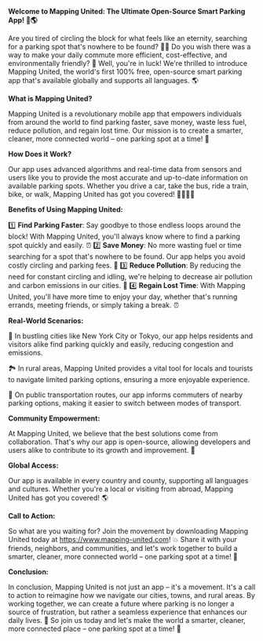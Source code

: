 **Welcome to Mapping United: The Ultimate Open-Source Smart Parking App! 🚗🌎**

Are you tired of circling the block for what feels like an eternity, searching for a parking spot that's nowhere to be found? 🙅‍♀️ Do you wish there was a way to make your daily commute more efficient, cost-effective, and environmentally friendly? 🌟 Well, you're in luck! We're thrilled to introduce Mapping United, the world's first 100% free, open-source smart parking app that's available globally and supports all languages. 🌎

**What is Mapping United?**

Mapping United is a revolutionary mobile app that empowers individuals from around the world to find parking faster, save money, waste less fuel, reduce pollution, and regain lost time. Our mission is to create a smarter, cleaner, more connected world – one parking spot at a time! 🌈

**How Does it Work?**

Our app uses advanced algorithms and real-time data from sensors and users like you to provide the most accurate and up-to-date information on available parking spots. Whether you drive a car, take the bus, ride a train, bike, or walk, Mapping United has got you covered! 🚌🚂🚴‍♂️

**Benefits of Using Mapping United:**

1️⃣ **Find Parking Faster**: Say goodbye to those endless loops around the block! With Mapping United, you'll always know where to find a parking spot quickly and easily. ⏰
2️⃣ **Save Money**: No more wasting fuel or time searching for a spot that's nowhere to be found. Our app helps you avoid costly circling and parking fees. 💸
3️⃣ **Reduce Pollution**: By reducing the need for constant circling and idling, we're helping to decrease air pollution and carbon emissions in our cities. 🌿
4️⃣ **Regain Lost Time**: With Mapping United, you'll have more time to enjoy your day, whether that's running errands, meeting friends, or simply taking a break. ⏰

**Real-World Scenarios:**

🌆 In bustling cities like New York City or Tokyo, our app helps residents and visitors alike find parking quickly and easily, reducing congestion and emissions.

🏞️ In rural areas, Mapping United provides a vital tool for locals and tourists to navigate limited parking options, ensuring a more enjoyable experience.

🚂 On public transportation routes, our app informs commuters of nearby parking options, making it easier to switch between modes of transport.

**Community Empowerment:**

At Mapping United, we believe that the best solutions come from collaboration. That's why our app is open-source, allowing developers and users alike to contribute to its growth and improvement. 🤝

**Global Access:**

Our app is available in every country and county, supporting all languages and cultures. Whether you're a local or visiting from abroad, Mapping United has got you covered! 🌎

**Call to Action:**

So what are you waiting for? Join the movement by downloading Mapping United today at https://www.mapping-united.com! 💥 Share it with your friends, neighbors, and communities, and let's work together to build a smarter, cleaner, more connected world – one parking spot at a time! 🌈

**Conclusion:**

In conclusion, Mapping United is not just an app – it's a movement. It's a call to action to reimagine how we navigate our cities, towns, and rural areas. By working together, we can create a future where parking is no longer a source of frustration, but rather a seamless experience that enhances our daily lives. 🌟 So join us today and let's make the world a smarter, cleaner, more connected place – one parking spot at a time! 💪